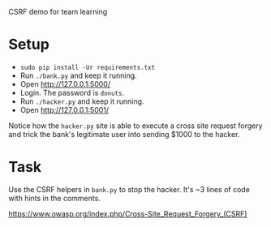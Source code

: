 CSRF demo for team learning

Setup
=====

* `sudo pip install -Ur requirements.txt`
* Run `./bank.py` and keep it running.
* Open http://127.0.0.1:5000/
* Login.  The password is `donuts`.
* Run `./hacker.py` and keep it running.
* Open http://127.0.0.1:5001/

Notice how the `hacker.py` site is able to execute a cross site request forgery and trick the bank's
legitimate user into sending $1000 to the hacker.

Task
====

Use the CSRF helpers in `bank.py` to stop the hacker.  It's ~3 lines of code with hints in the comments.

https://www.owasp.org/index.php/Cross-Site_Request_Forgery_(CSRF)